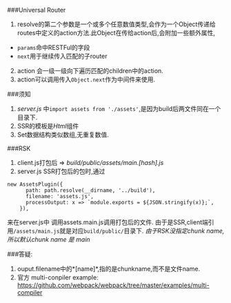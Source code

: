 ###Universal Router
1. resolve的第二个参数是一个或多个任意数值类型,会作为一个Object传递给routes中定义的action方法.此Object在传给action后,会附加一些额外属性,
- `params`命中RESTFul的字段
- `next`用于继续传入匹配的子router

2. action 会一级一级向下遍历匹配的children中的action.
3. action可以调用传入`Object.next`作为中间件来使用.

###须知
1. *server.js* 中`import assets from './assets'`,是因为build后两文件同在一个目录下.
2. SSR的模板是*Html*组件
3. Set数据结构类似数组,无重复数值.

###RSK
1. client.js打包后 => *build/public/assets/main.[hash].js*
2. server.js SSR打包后的包时,通过
```
new AssetsPlugin({
      path: path.resolve(__dirname, '../build'),
      filename: 'assets.js',
      processOutput: x => `module.exports = ${JSON.stringify(x)};`,
    }),
```
来在server.js中 调用assets.main.js调用打包后的文件.
由于是SSR,client端引用`/assets/main.js`就是对应`build/public/`目录下.
*由于RSK没指定chunk name,所以默认chunk name 是 main*

###答疑:
1. ouput.filename中的*[name]*,指的是chunkname,而不是文件name.
2. 官方 multi-conpiler example: https://github.com/webpack/webpack/tree/master/examples/multi-compiler
